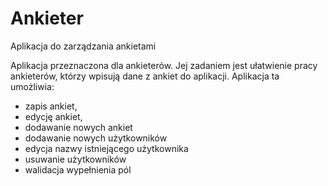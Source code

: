 # Ankieter
Aplikacja do zarządzania ankietami


Aplikacja przeznaczona dla ankieterów. Jej zadaniem jest ułatwienie pracy ankieterów, którzy wpisują dane z ankiet do aplikacji. Aplikacja ta umożliwia:
- zapis ankiet,
- edycję ankiet,
- dodawanie nowych ankiet
- dodawanie nowych użytkowników
- edycja nazwy istniejącego użytkownika
- usuwanie użytkowników
- walidacja wypełnienia pól
